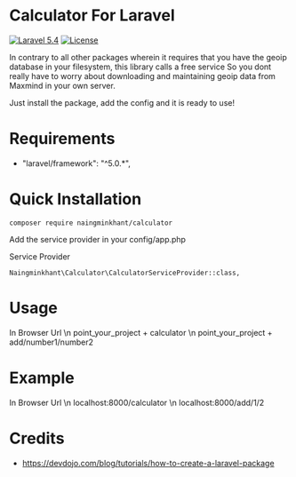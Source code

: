 Calculator For Laravel
=======================

[![Laravel 5.4](https://img.shields.io/badge/Laravel-5.4-orange.svg?style=flat-square)](http://laravel.com)
[![License](http://img.shields.io/badge/license-MIT-brightgreen.svg?style=flat-square)](https://tldrlegal.com/license/mit-license)

In contrary to all other packages wherein it requires that you have the geoip database in your filesystem, this library calls a free service
So you dont really have to worry about downloading and maintaining geoip data from Maxmind in your own server.

Just install the package, add the config and it is ready to use!


Requirements
============

* "laravel/framework": "^5.0.*",

Quick Installation
==================

    composer require naingminkhant/calculator

Add the service provider in your config/app.php

Service Provider

    Naingminkhant\Calculator\CalculatorServiceProvider::class,
    
Usage
=====

In Browser Url \n
point_your_project + calculator \n
point_your_project + add/number1/number2

Example
=======
In Browser Url \n
localhost:8000/calculator \n
localhost:8000/add/1/2


Credits
=======

* https://devdojo.com/blog/tutorials/how-to-create-a-laravel-package
